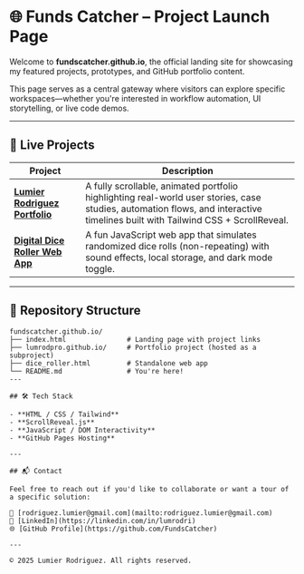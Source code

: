 # 🌐 Funds Catcher – Project Launch Page

Welcome to **fundscatcher.github.io**, the official landing site for showcasing my featured projects, prototypes, and GitHub portfolio content.

This page serves as a central gateway where visitors can explore specific workspaces—whether you're interested in workflow automation, UI storytelling, or live code demos.

---

## 🚀 Live Projects

| Project | Description |
|--------|-------------|
| [**Lumier Rodriguez Portfolio**](https://fundscatcher.github.io/lumrodpro.github.io) | A fully scrollable, animated portfolio highlighting real-world user stories, case studies, automation flows, and interactive timelines built with Tailwind CSS + ScrollReveal. |
| [**Digital Dice Roller Web App**](https://fundscatcher.github.io/dice_roller.html) | A fun JavaScript web app that simulates randomized dice rolls (non-repeating) with sound effects, local storage, and dark mode toggle. |

---

## 📁 Repository Structure

```text
fundscatcher.github.io/
├── index.html               # Landing page with project links
├── lumrodpro.github.io/     # Portfolio project (hosted as a subproject)
├── dice_roller.html         # Standalone web app
└── README.md                # You're here!
---

## 🛠 Tech Stack

- **HTML / CSS / Tailwind**
- **ScrollReveal.js**
- **JavaScript / DOM Interactivity**
- **GitHub Pages Hosting**

---

## 📬 Contact

Feel free to reach out if you'd like to collaborate or want a tour of a specific solution:

📧 [rodriguez.lumier@gmail.com](mailto:rodriguez.lumier@gmail.com)  
🔗 [LinkedIn](https://linkedin.com/in/lumrodri)  
🌐 [GitHub Profile](https://github.com/FundsCatcher)

---

© 2025 Lumier Rodriguez. All rights reserved.
